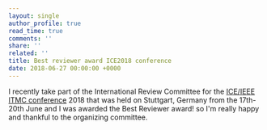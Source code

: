 ```yaml
---
layout: single
author_profile: true
read_time: true
comments: ''
share: ''
related: ''
title: Best reviewer award ICE2018 conference
date: 2018-06-27 00:00:00 +0000
---
```

I recently take part of the International Review Committee for the [ICE/IEEE ITMC conference](http://www.ice-conference.org "ice-conference") 2018 that was held on Stuttgart, Germany  from the 17th-20th June and I was awarded the Best Reviewer award! so I'm really happy and thankful to the organizing committee. 